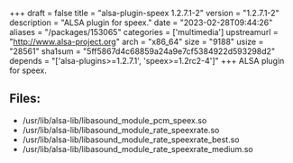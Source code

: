 +++
draft = false
title = "alsa-plugin-speex 1.2.7.1-2"
version = "1.2.7.1-2"
description = "ALSA plugin for speex."
date = "2023-02-28T09:44:26"
aliases = "/packages/153065"
categories = ['multimedia']
upstreamurl = "http://www.alsa-project.org"
arch = "x86_64"
size = "9188"
usize = "28561"
sha1sum = "5ff5867d4c68859a24a9e7cf5384922d593298d2"
depends = "['alsa-plugins>=1.2.7.1', 'speex>=1.2rc2-4']"
+++
ALSA plugin for speex.

## Files: 
* /usr/lib/alsa-lib/libasound_module_pcm_speex.so
* /usr/lib/alsa-lib/libasound_module_rate_speexrate.so
* /usr/lib/alsa-lib/libasound_module_rate_speexrate_best.so
* /usr/lib/alsa-lib/libasound_module_rate_speexrate_medium.so

